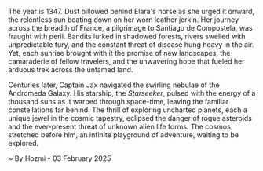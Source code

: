 
The year is 1347.  Dust billowed behind Elara's horse as she urged it onward, the relentless sun beating down on her worn leather jerkin.  Her journey across the breadth of France, a pilgrimage to Santiago de Compostela, was fraught with peril.  Bandits lurked in shadowed forests, rivers swelled with unpredictable fury, and the constant threat of disease hung heavy in the air. Yet, each sunrise brought with it the promise of new landscapes, the camaraderie of fellow travelers, and the unwavering hope that fueled her arduous trek across the untamed land.


Centuries later, Captain Jax navigated the swirling nebulae of the Andromeda Galaxy.  His starship, the *Starseeker*, pulsed with the energy of a thousand suns as it warped through space-time, leaving the familiar constellations far behind.  The thrill of exploring uncharted planets, each a unique jewel in the cosmic tapestry, eclipsed the danger of rogue asteroids and the ever-present threat of unknown alien life forms.  The cosmos stretched before him, an infinite playground of adventure, waiting to be explored.

~ By Hozmi - 03 February 2025
